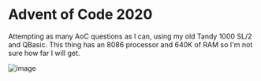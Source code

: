 # Advent of Code 2020
Attempting as many AoC questions as I can, using my old Tandy 1000 SL/2 and QBasic. This thing has an 8086 processor and 640K of RAM so I'm not sure how far I will get.


![image](https://user-images.githubusercontent.com/2531875/102096776-50a7a780-3de2-11eb-9a97-961e9d3508e5.png)
